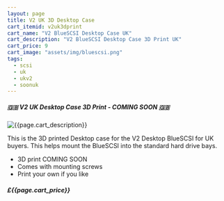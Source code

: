```yaml
---
layout: page
title: V2 UK 3D Desktop Case
cart_itemid: v2uk3dprint
cart_name: "V2 BlueSCSI Desktop Case UK"
cart_description: "V2 BlueSCSI Desktop Case 3D Print UK"
cart_price: 9
cart_image: "assets/img/bluescsi.png"
tags: 
  - scsi
  - uk
  - ukv2
  - soonuk
---
```


##### 🇬🇧 V2 UK Desktop Case 3D Print - COMING SOON 🇬🇧

![{{page.cart_description}}]({{page.cart_image}})

This is the 3D printed Desktop case for the V2 Desktop BlueSCSI for UK buyers. This helps mount the BlueSCSI into the standard hard drive bays.

* 3D print COMING SOON
* Comes with mounting screws
* Print your own if you like

##### £{{page.cart_price}}